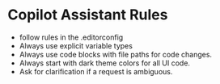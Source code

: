 # Copilot Assistant Rules

- follow rules in the .editorconfig
- Always use explicit variable types
- Always use code blocks with file paths for code changes.
- Always start with dark theme colors for all UI code.
- Ask for clarification if a request is ambiguous.